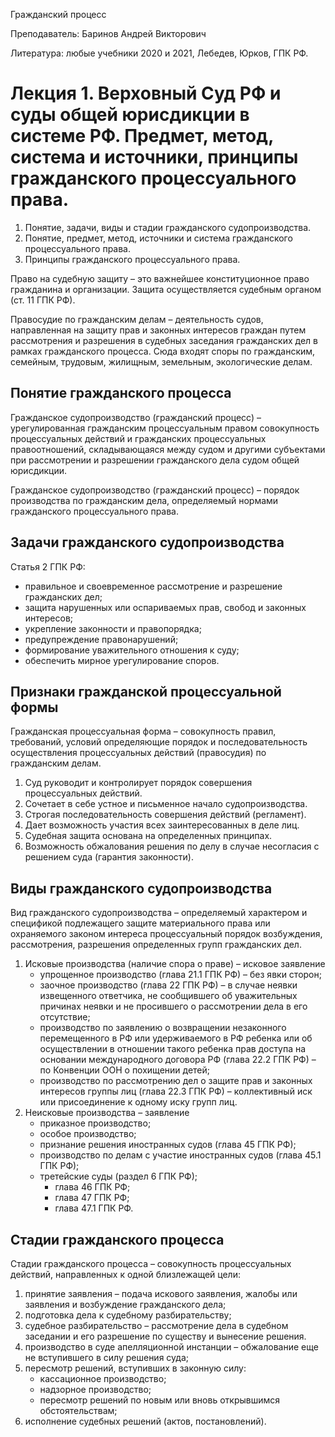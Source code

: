 Гражданский процесс

Преподаватель: Баринов Андрей Викторович

Литература: любые учебники 2020 и 2021, Лебедев, Юрков, ГПК РФ.

# Лекция 1. Верховный Суд РФ и суды общей юрисдикции в системе РФ. Предмет, метод, система и источники, принципы гражданского процессуального права. 

1. Понятие, задачи, виды и стадии гражданского судопроизводства.
2. Понятие, предмет, метод, источники и система гражданского процессуального права.
3. Принципы гражданского процессуального права.

Право на судебную защиту – это важнейшее конституционное право гражданина и организации. Защита осуществляется судебным органом (ст. 11 ГПК РФ).

Правосудие по гражданским делам – деятельность судов, направленная на защиту прав и законных интересов граждан путем рассмотрения и разрешения в судебных заседания гражданских дел в рамках гражданского процесса. Сюда входят споры по гражданским, семейным, трудовым, жилищным, земельным, экологические делам.

## Понятие гражданского процесса

Гражданское судопроизводство (гражданский  процесс) – урегулированная гражданским процессуальным правом совокупность процессуальных действий и гражданских процессуальных правоотношений, складывающаяся между судом и другими субъектами при рассмотрении и разрешении гражданского дела судом общей юрисдикции.

Гражданское судопроизводство (гражданский процесс) – порядок производства по гражданским дела, определяемый нормами гражданского процессуального права.

## Задачи гражданского судопроизводства

Статья 2 ГПК РФ:

- правильное и своевременное рассмотрение и разрешение гражданских дел;
- защита нарушенных или оспариваемых прав, свобод и законных интересов;
- укрепление законности и правопорядка;
- предупреждение правонарушений;
- формирование уважительного отношения к суду;
- обеспечить мирное урегулирование споров.

## Признаки гражданской процессуальной формы

Гражданская процессуальная форма – совокупность правил, требований, условий определяющие порядок и последовательность осуществления процессуальных действий (правосудия) по гражданским делам.

1. Суд руководит и контролирует порядок совершения процессуальных действий.
2. Сочетает в себе устное и письменное начало судопроизводства.
3. Строгая последовательность совершения действий (регламент).
4. Дает возможность участия всех заинтересованных в деле лиц.
5. Судебная защита основана на определенных принципах.
6. Возможность обжалования решения по делу в случае несогласия с решением суда (гарантия законности).

## Виды гражданского судопроизводства

Вид гражданского судопроизводства – определяемый характером и спецификой подлежащего защите материального права или охраняемого законом интереса процессуальный порядок возбуждения, рассмотрения, разрешения определенных групп гражданских дел.

1. Исковые производства (наличие спора о праве) – исковое заявление
   - упрощенное производство (глава 21.1 ГПК РФ) – без явки сторон;
   - заочное производство (глава 22 ГПК РФ) – в случае неявки извещенного ответчика, не сообщившего об уважительных причинах неявки и не просившего о рассмотрении дела в его отсутствие;
   - производство по заявлению о возвращении незаконного перемещенного в РФ или удерживаемого в РФ ребенка или об осуществлении в отношении такого ребенка прав доступа на основании международного договора РФ (глава 22.2 ГПК РФ) – по Конвенции ООН о похищении детей;
   - производство по рассмотрению дел о защите прав и законных интересов группы лиц (глава 22.3 ГПК РФ) – коллективный иск или присоединение к одному иску групп лиц.
2. Неисковые производства – заявление
   - приказное производство;
   - особое производство;
   - признание решения иностранных судов (глава 45 ГПК РФ);
   - производство по делам с участие иностранных судов (глава 45.1 ГПК РФ);
   - третейские суды (раздел 6 ГПК РФ);
     - глава 46 ГПК РФ;
     - глава 47 ГПК РФ;
     - глава 47.1 ГПК РФ.

## Стадии гражданского процесса

Стадии гражданского процесса – совокупность процессуальных действий, направленных к одной близлежащей цели:

1. принятие заявления – подача искового заявления, жалобы или заявления и возбуждение гражданского дела;
2. подготовка дела к судебному разбирательству;
3. судебное разбирательство – рассмотрение дела в судебном заседании и его разрешение по существу и вынесение решения.
4. производство в суде апелляционной инстанции – обжалование еще не вступившего в силу решения суда;
5. пересмотр решений, вступивших в законную силу:
   - кассационное производство;
   - надзорное производство;
   - пересмотр решений по новым или вновь открывшимся обстоятельствам;
6. исполнение судебных решений (актов, постановлений).

